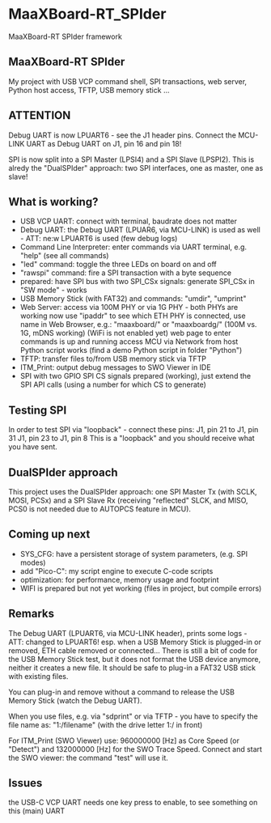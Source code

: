 # MaaXBoard-RT_SPIder
 MaaXBoard-RT SPIder framework

## MaaXBoard-RT SPIder
My project with USB VCP command shell, SPI transactions,
web server, Python host access, TFTP, USB memory stick ...

## ATTENTION
Debug UART is now LPUART6 - see the J1 header pins.
Connect the MCU-LINK UART as Debug UART on J1, pin 16 and pin 18!

SPI is now split into a SPI Master (LPSI4) and a SPI Slave (LPSPI2).
This is alredy the "DualSPIder" approach: two SPI interfaces, one as master, one as slave!

## What is working?
* USB VCP UART:
  connect with terminal, baudrate does not matter
* Debug UART:
  the Debug UART (LPUAR6, via MCU-LINK) is used as well - ATT: ne:w LPUART6 is used
  (few debug logs)
* Command Line Interpreter:
  enter commands via UART terminal, e.g.
  "help" (see all commands)
* "led" command:
  toggle the three LEDs on board on and off
* "rawspi" command:
  fire a SPI transaction with a byte sequence
* prepared: have SPI bus with two SPI_CSx signals:
  generate SPI_CSx in "SW mode" - works
* USB Memory Stick (with FAT32) and commands:
  "umdir", "umprint"
* Web Server:
  access via 100M PHY or via 1G PHY - both PHYs are working now
  use "ipaddr" to see which ETH PHY is connected, use name in Web Browser, e.g.:
  "maaxboard/" or "maaxboardg/" (100M vs. 1G, mDNS working)
  (WiFi is not enabled yet)
  web page to enter commands is up and running
  access MCU via Network from host Python script works (find a demo Python script in folder "Python")
* TFTP:
  transfer files to/from USB memory stick via TFTP
* ITM_Print:
  output debug messages to SWO Viewer in IDE
* SPI with two GPIO SPI CS signals prepared (working),
  just extend the SPI API calls (using a number for which CS to generate)

## Testing SPI
In order to test SPI via "loopback" - connect these pins:
J1, pin 21 to J1, pin 31
J1, pin 23 to J1, pin 8
This is a "loopback" and you should receive what you have sent.

## DualSPIder approach
This project uses the DualSPIder approach:
one SPI Master Tx (with SCLK, MOSI, PCSx) and a SPI Slave Rx (receiving "reflected" SLCK, and MISO,
PCS0 is not needed due to AUTOPCS feature in MCU).

## Coming up next
* SYS_CFG: have a persistent storage of system parameters,
  (e.g. SPI modes)
* add "Pico-C":
  my script engine to execute C-code scripts
* optimization:
  for performance, memory usage and footprint
* WIFI is prepared but not yet working (files in project, but compile errors)

## Remarks
The Debug UART (LPUART6, via MCU-LINK header), prints some logs - ATT: changed to LPUART6!
esp. when a USB Memory Stick is plugged-in or removed, ETH cable removed or connected...
There is still a bit of code for the USB Memory Stick test, but it does
not format the USB device anymore, neither it creates a new file.
It should be safe to plug-in a FAT32 USB stick with existing files.

You can plug-in and remove without a command to release the USB Memory Stick
(watch the Debug UART).

When you use files, e.g. via "sdprint" or via TFTP - you have to specify the file name as:
"1:/filename" (with the drive letter 1:/ in front)

For ITM_Print (SWO Viewer) use: 960000000 [Hz] as Core Speed (or "Detect") and
132000000 [Hz] for the SWO Trace Speed.
Connect and start the SWO viewer: the command "test" will use it.

## Issues
the USB-C VCP UART needs one key press to enable, to see something on this (main) UART

